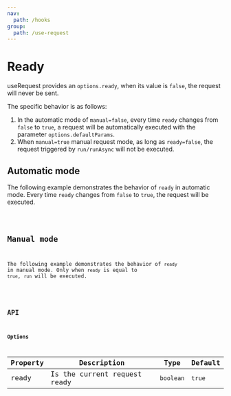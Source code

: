 ```yaml
---
nav:
  path: /hooks
group:
  path: /use-request
---
```


# Ready

useRequest provides an `options.ready`, when its value is `false`, the request will never be sent.

The specific behavior is as follows:

1. In the automatic mode of `manual=false`, every time `ready` changes from `false` to `true`, a request will be automatically executed with the parameter `options.defaultParams`.
2. When `manual=true` manual request mode, as long as `ready=false`, the request triggered by `run/runAsync` will not be executed.

## Automatic mode

The following example demonstrates the behavior of `ready` in automatic mode. Every time `ready` changes from `false` to `true`, the request will be executed.

<code src="./demo/ready.tsx" />

## Manual mode

The following example demonstrates the behavior of `ready` in manual mode. Only when `ready` is equal to `true`, `run` will be executed.

<code src="./demo/manualReady.tsx" />

## API

### Options

| Property | Description                  | Type      | Default |
|----------|------------------------------|-----------|---------|
| ready    | Is the current request ready | `boolean` | `true`  |
